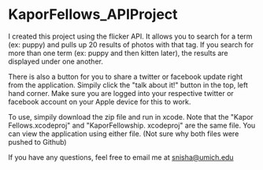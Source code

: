 KaporFellows_APIProject
=======================
I created this project using the flicker API. It allows you to search for a term (ex: puppy)
and pulls up 20 results of photos with that tag. If you search for more than one term (ex: puppy and then kitten later),
the results are displayed under one another.

There is also a button for you to share a twitter or facebook update right from the application. Simpily click the "talk about it!"
button in the top, left hand corner. Make sure you are logged into your respective twitter or facebook account on your
Apple device for this to work.

To use, simpily download the zip file and run in xcode. Note that the "Kapor Fellows.xcodeproj" and "KaporFellowship.
xcodeproj" are the same file. You can view the application using either file. (Not sure why both files were pushed to Github)

If you have any questions, feel free to email me at snisha@umich.edu
